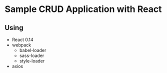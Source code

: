 # Sample CRUD Application with React

## Using
- React 0.14
- webpack
  - babel-loader 
  - sass-loader
  - style-loader
- axios
